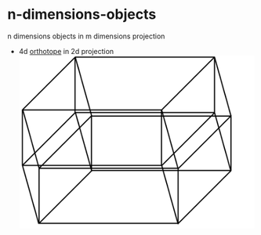 # n-dimensions-objects
n dimensions objects in m dimensions projection

* 4d [orthotope](https://en.wikipedia.org/wiki/Hyperrectangle) in 2d projection
![](https://raw.githubusercontent.com/8HoLoN/n-dimensions-objects/main/4d-object-2d-projection.png)
